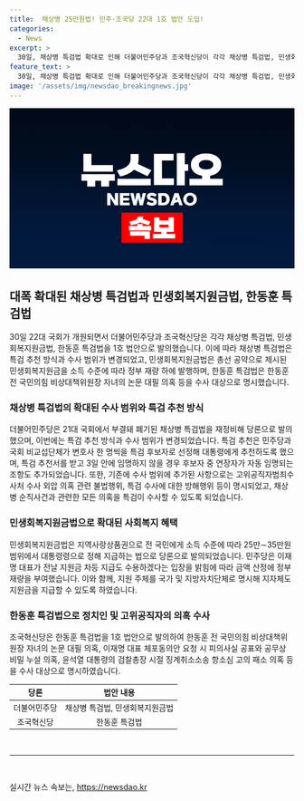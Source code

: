 ```yaml
---
title:  채상병 25만원법! 민주·조국당 22대 1호 법안 도입!
categories:
  - News
excerpt: >
  30일, 채상병 특검법 확대로 인해 더불어민주당과 조국혁신당이 각각 채상병 특검법, 민생회복지원금법과 한동훈 특검법을 1호 법안으로 발의. 민주당은 특검 추천 방식과 수사 범위 등을 수정하여 다시 제출. 또한, 고위공직자범죄수사처 수사 외압 의혹과 특검 수사 방해도 추가됨. 민생회복지원금법은 모든 국민에게 소득 수준에 따라 25만∼35만원 범위에서 상품권을 제공하고, 관련 규정을 당론으로 발의. 조국혁신당은 한동훈 특검법으로 한동훈과 관련된 의혹을 수사 대상으로 명시함.
feature_text: >
  30일, 채상병 특검법 확대로 인해 더불어민주당과 조국혁신당이 각각 채상병 특검법, 민생회복지원금법과 한동훈 특검법을 1호 법안으로 발의. 민주당은 특검 추천 방식과 수사 범위 등을 수정하여 다시 제출. 또한, 고위공직자범죄수사처 수사 외압 의혹과 특검 수사 방해도 추가됨. 민생회복지원금법은 모든 국민에게 소득 수준에 따라 25만∼35만원 범위에서 상품권을 제공하고, 관련 규정을 당론으로 발의. 조국혁신당은 한동훈 특검법으로 한동훈과 관련된 의혹을 수사 대상으로 명시함.
image: '/assets/img/newsdao_breakingnews.jpg'
---
```


<p><img src="/assets/img/newsdao_breakingnews.jpg" alt="ranknews 속보" /></p>

<h2 data-ke-size="size26">대폭 확대된 채상병 특검법과 민생회복지원금법, 한동훈 특검법</h2>

<p data-ke-size="size16">30일 22대 국회가 개원되면서 더불어민주당과 조국혁신당은 각각 채상병 특검법, 민생회복지원금법, 한동훈 특검법을 1호 법안으로 발의했습니다. 이에 따라 채상병 특검법은 특검 추천 방식과 수사 범위가 변경되었고, 민생회복지원금법은 총선 공약으로 제시된 민생회복지원금을 소득 수준에 따라 정부 재량 하에 발행하며, 한동훈 특검법은 한동훈 전 국민의힘 비상대책위원장 자녀의 논문 대필 의혹 등을 수사 대상으로 명시했습니다.</p>

<h3 data-ke-size="size22">채상병 특검법의 확대된 수사 범위와 특검 추천 방식</h3>

<p data-ke-size="size16">더불어민주당은 21대 국회에서 부결돼 폐기된 채상병 특검법을 재정비해 당론으로 발의했으며, 이번에는 특검 추천 방식과 수사 범위가 변경되었습니다. 특검 추천은 민주당과 국회 비교섭단체가 변호사 한 명씩을 특검 후보자로 선정해 대통령에게 추천하도록 했으며, 특검 추천서를 받고 3일 안에 임명하지 않을 경우 후보자 중 연장자가 자동 임명되는 조항도 추가되었습니다. 또한, 기존에 수사 범위에 추가된 사항으로는 고위공직자범죄수사처 수사 외압 의혹 관련 불법행위, 특검 수사에 대한 방해행위 등이 명시되었고, 채상병 순직사건과 관련한 모든 의혹을 특검이 수사할 수 있도록 되었습니다.</p>

<h3 data-ke-size="size22">민생회복지원금법으로 확대된 사회복지 혜택</h3>

<p data-ke-size="size16">민생회복지원금법은 지역사랑상품권으로 전 국민에게 소득 수준에 따라 25만∼35만원 범위에서 대통령령으로 정해 지급하는 법으로 당론으로 발의되었습니다. 민주당은 이재명 대표가 전날 지원금 차등 지급도 수용하겠다는 입장을 밝힘에 따라 금액 산정에 정부 재량을 부여했습니다. 이와 함께, 지원 주체를 국가 및 지방자치단체로 명시해 지자체도 지원금을 지급할 수 있도록 하였습니다.</p>

<h3 data-ke-size="size22">한동훈 특검법으로 정치인 및 고위공직자의 의혹 수사</h3>

<p data-ke-size="size16">조국혁신당은 한동훈 특검법을 1호 법안으로 발의하여 한동훈 전 국민의힘 비상대책위원장 자녀의 논문 대필 의혹, 이재명 대표 체포동의안 요청 시 피의사실 공표와 공무상 비밀 누설 의혹, 윤석열 대통령의 검찰총장 시절 징계취소소송 항소심 고의 패소 의혹 등을 수사 대상으로 명시하였습니다.</p>

<table>
    <thead>
        <tr>
            <th style="text-align: center;">당론</th>
            <th style="text-align: center;">법안 내용</th>
        </tr>
    </thead>
    <tbody>
        <tr>
            <td style="text-align: center;">더불어민주당</td>
            <td style="text-align: center;">채상병 특검법, 민생회복지원금법</td>
        </tr>
        <tr>
            <td style="text-align: center;">조국혁신당</td>
            <td style="text-align: center;">한동훈 특검법</td>
        </tr>
    </tbody>
</table>

<p data-ke-size="size16">&nbsp;</p>

<hr>

<p data-ke-size="size16">&nbsp;</p>
실시간 뉴스 속보는, <a href="https://newsdao.kr" rel="dofollow">https://newsdao.kr</a>


